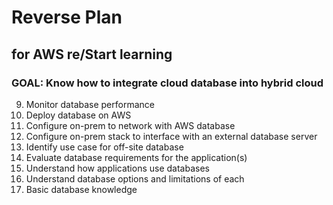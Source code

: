 # Reverse Plan
## for AWS re/Start learning

### GOAL: Know how to integrate cloud database into hybrid cloud

9. Monitor database performance
8. Deploy database on AWS
7. Configure on-prem to network with AWS database
6. Configure on-prem stack to interface with an external database server
5. Identify use case for off-site database
4. Evaluate database requirements for the application(s)
3. Understand how applications use databases
2. Understand database options and limitations of each
1. Basic database knowledge
